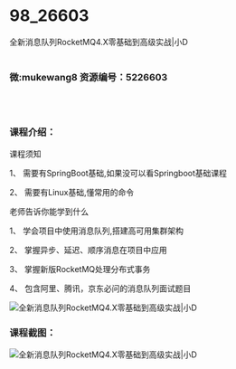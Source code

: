 # 98_26603
全新消息队列RocketMQ4.X零基础到高级实战|小D
<br/></br>
<h3>微:mukewang8 资源编号：5226603</h3>
<br/></br>
<h3>课程介绍：</h3>
<p>课程须知</p>
<p>1、 需要有SpringBoot基础,如果没可以看Springboot基础课程</p>
<p>2、 需要有Linux基础,懂常用的命令</p>
<p>老师告诉你能学到什么</p>
<p>1、 学会项目中使用消息队列,搭建高可用集群架构</p>
<p>2、 掌握异步、延迟、顺序消息在项目中应用</p>
<p>3、 掌握新版RocketMQ处理分布式事务</p>
<p>4、 包含阿里、腾讯，京东必问的消息队列面试题目</p>
<p><img src="https://www.ko996.com/wp-content/uploads/img/2022/09/1-106-300x178.png" alt="全新消息队列RocketMQ4.X零基础到高级实战|小D"></p>
<div class="info-desc">
<h3>课程截图：</h3>
<p><img src="https://www.ko996.com/wp-content/uploads/img/2022/09/2-117.png" alt="全新消息队列RocketMQ4.X零基础到高级实战|小D"></p>


			
</div>
